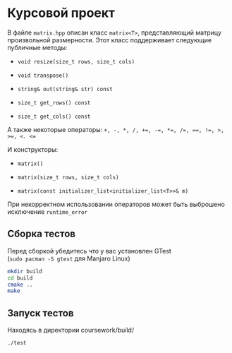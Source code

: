 # Курсовой проект

В файле `matrix.hpp` описан класс `matrix<T>`, представляющий матрицу произвольной размерности. Этот класс поддерживает следующие публичные методы:

* `void resize(size_t rows, size_t cols)`

* `void transpose()`

* `string& out(string& str) const`

* `size_t get_rows() const`

* `size_t get_cols() const`

А также некоторые операторы: `+, -, *, /, +=, -=, *=, /=, ==, !=, >, >=, <. <=`

И конструкторы:

* `matrix()`

* `matrix(size_t rows, size_t cols)`

* `matrix(const initializer_list<initializer_list<T>>& m)`

При некорректном использовании операторов может быть выброшено исключение `runtime_error`

## Сборка тестов

Перед сборкой убедитесь что у вас установлен GTest  
(`sudo pacman -S gtest` для Manjaro Linux)

```sh
mkdir build
cd build
cmake ..
make
```

## Запуск тестов

Находясь в директории coursework/build/

```sh
./test
```
